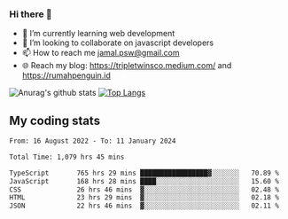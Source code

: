 ### Hi there 👋

<!--
**padepokanpenguin/padepokanpenguin** is a ✨ _special_ ✨ repository because its `README.md` (this file) appears on your GitHub profile.
-->

- 🌱 I’m currently learning  web development
- 👯 I’m looking to collaborate on javascript developers
- 📫 How to reach me jamal.psw@gmail.com
- 🌐 Reach my blog:
   https://tripletwinsco.medium.com/ and
   https://rumahpenguin.id

![Anurag's github stats](https://github-readme-stats.vercel.app/api?username=padepokanpenguin&count_private=true&disable_animations=false&show_icons=true&theme=default)
[![Top Langs](https://github-readme-stats.vercel.app/api/top-langs/?username=padepokanpenguin&theme=default&layout=compact)](https://github.com/padepokanpenguin)

## My coding stats

<!--START_SECTION:waka-->

```txt
From: 16 August 2022 - To: 11 January 2024

Total Time: 1,079 hrs 45 mins

TypeScript       765 hrs 29 mins █████████████████▓░░░░░░░   70.89 %
JavaScript       168 hrs 28 mins ████░░░░░░░░░░░░░░░░░░░░░   15.60 %
CSS              26 hrs 46 mins  ▓░░░░░░░░░░░░░░░░░░░░░░░░   02.48 %
HTML             23 hrs 29 mins  ▓░░░░░░░░░░░░░░░░░░░░░░░░   02.18 %
JSON             22 hrs 46 mins  ▓░░░░░░░░░░░░░░░░░░░░░░░░   02.11 %
```

<!--END_SECTION:waka-->


